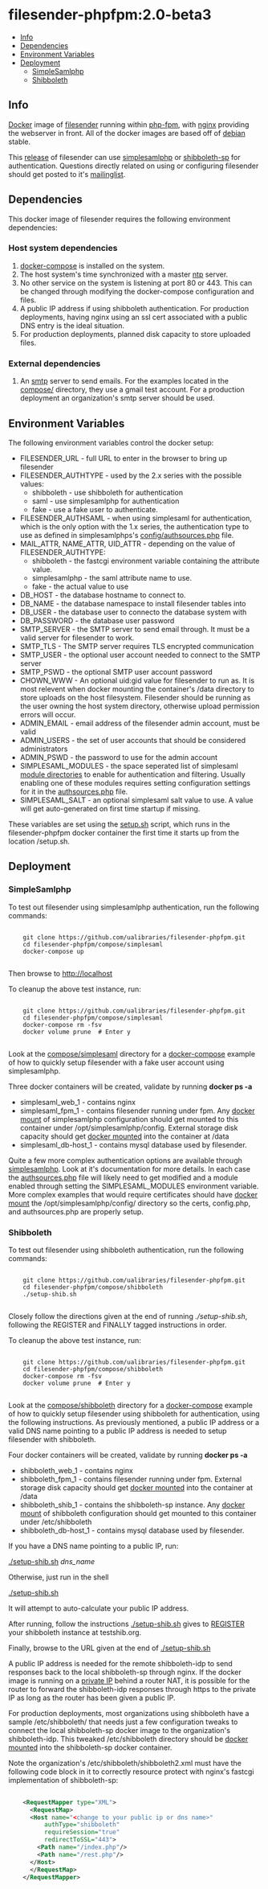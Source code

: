 # filesender-phpfpm:2.0-beta3 #

- [Info](#info)
- [Dependencies](#dependencies)
- [Environment Variables](#environment-variables)
- [Deployment](#deployment)
  - [SimpleSamlphp](#simplesamlphp)
  - [Shibboleth](#shibboleth)

## Info
[Docker](https://www.docker.com/what-docker) image of [filesender](http://filesender.org/) running within [php-fpm](https://php-fpm.org/), with [nginx](https://www.nginx.com/) providing the webserver in front. All of the docker images are based off of [debian](https://www.debian.org/) stable.

This [release](https://github.com/filesender/filesender) of filesender can use [simplesamlphp](https://simplesamlphp.org/) or [shibboleth-sp](https://www.shibboleth.net/products/service-provider) for authentication. Questions directly related on using or configuring filesender should get posted to it's [mailinglist](https://sympa.uninett.no/lists/filesender.org/lists).

## Dependencies
This docker image of filesender requires the following environment dependencies:

### Host system dependencies
1. [docker-compose](https://docs.docker.com/compose/overview/) is installed on the system.
2. The host system's time synchronized with a master [ntp](https://en.wikipedia.org/wiki/Network_Time_Protocol) server.
3. No other service on the system is listening at port 80 or 443. This can be changed through modifying the docker-compose configuration and files.
4. A public IP address if using shibboleth authentication. For production deployments, having nginx using an ssl cert associated with a public DNS entry is the ideal situation.
5. For production deployments, planned disk capacity to store uploaded files.

### External dependencies

1. An [smtp](https://en.wikipedia.org/wiki/Simple_Mail_Transfer_Protocol) server to send emails. For the examples located in the [compose/](https://github.com/ualibraries/filesender-phpfpm/tree/2.0-beta2/compose) directory, they use a gmail test account. For a production deployment an organization's smtp server should be used.

## Environment Variables

The following environment variables control the docker setup:

* FILESENDER_URL - full URL to enter in the browser to bring up filesender
* FILESENDER_AUTHTYPE - used by the 2.x series with the possible values:
  * shibboleth - use shibboleth for authentication
  * saml - use simplesamlphp for authentication
  * fake - use a fake user to authenticate.
* FILESENDER_AUTHSAML - when using simplesaml for authentication, which is the only option with the 1.x series, the authentication type to use as defined in simplesamlphps's [config/authsources.php](https://github.com/ualibraries/filesender-phpfpm/tree/1.6/compose/simplesaml/simplesamlphp/config) file.
* MAIL_ATTR, NAME_ATTR, UID_ATTR - depending on the value of FILESENDER_AUTHTYPE:
  * shibboleth - the fastcgi environment variable containing the attribute value.
  * simplesamlphp - the saml attribute name to use.
  * fake - the actual value to use
* DB_HOST - the database hostname to connect to.
* DB_NAME - the database namespace to install filesender tables into
* DB_USER - the database user to connecto the database system with
* DB_PASSWORD - the database user password
* SMTP_SERVER - the SMTP server to send email through. It must be a valid server for filesender to work.
* SMTP_TLS - The SMTP server requires TLS encrypted communication
* SMTP_USER - the optional user account needed to connect to the SMTP server
* SMTP_PSWD - the optional SMTP user account password
* CHOWN_WWW - An optional uid:gid value for filesender to run as. It is most relevent when docker mounting the container's /data directory to store uploads on the host filesystem. Filesender should be running as the user owning the host system directory, otherwise upload permission errors will occur.
* ADMIN_EMAIL - email address of the filesender admin account, must be valid
* ADMIN_USERS - the set of user accounts that should be considered administrators
* ADMIN_PSWD - the password to use for the admin account 
* SIMPLESAML_MODULES - the space seperated list of simplesaml [module directories](https://github.com/simplesamlphp/simplesamlphp/tree/master/modules) to enable for authentication and filtering. Usually enabling one of these modules requires setting configuration settings for it in the [authsources.php](https://github.com/ualibraries/filesender-phpfpm/tree/1.6/compose/simplesaml/simplesamlphp/config) file.
* SIMPLESAML_SALT - an optional simplesaml salt value to use. A value will get auto-generated on first time startup if missing.

These variables are set using the [setup.sh](https://github.com/ualibraries/filesender-phpfpm/blob/2.0-beta2/docker/setup.sh) script, which runs in the filesender-phpfpm docker container the first time it starts up from the location /setup.sh.

## Deployment

### SimpleSamlphp
To test out filesender using simplesamlphp authentication, run the following commands:

```
	
	git clone https://github.com/ualibraries/filesender-phpfpm.git
	cd filesender-phpfpm/compose/simplesaml
	docker-compose up
	
```

Then browse to [http://localhost](http://localhost)

To cleanup the above test instance, run:

```
	
	git clone https://github.com/ualibraries/filesender-phpfpm.git
	cd filesender-phpfpm/compose/simplesaml
	docker-compose rm -fsv
	docker volume prune  # Enter y
	
```

Look at the [compose/simplesaml](https://github.com/ualibraries/filesender-phpfpm/tree/1.6/compose/simplesaml) directory for a [docker-compose](https://github.com/ualibraries/filesender-phpfpm/blob/1.6/compose/simplesaml/docker-compose.yml) example of how to quickly setup filesender with a fake user account using simplesamlphp.

Three docker containers will be created, validate by running **docker ps -a**

* simplesaml_web_1 - contains nginx
* simplesaml_fpm_1 - contains filesender running under fpm. Any [docker mount](https://docs.docker.com/storage/bind-mounts/#choosing-the--v-or-mount-flag) of simplesamlphp configuration should get mounted to this container under /opt/simplesamlphp/config. External storage disk capacity should get [docker mounted](https://docs.docker.com/storage/bind-mounts/#choosing-the--v-or-mount-flag) into the container at /data
* simplesaml_db-host_1 - contains mysql database used by filesender.

Quite a few more complex authentication options are available through [simplesamlphp](https://simplesamlphp.org/docs/stable/simplesamlphp-idp). Look at it's documentation for more details. In each case the [authsources.php](https://github.com/ualibraries/filesender-phpfpm/tree/1.6/compose/simplesaml/simplesamlphp/config) file will likely need to get modified and a module enabled through setting the SIMPLESAML_MODULES environment variable. More complex examples that would require certificates should have 
[docker mount](https://docs.docker.com/storage/bind-mounts/#choosing-the--v-or-mount-flag) the /opt/simplesamlphp/config/ directory so the certs, config.php, and authsources.php are properly setup.

### Shibboleth
To test out filesender using shibboleth authentication, run the following commands:

```
	
	git clone https://github.com/ualibraries/filesender-phpfpm.git
	cd filesender-phpfpm/compose/shibboleth
	./setup-shib.sh
	
```

Closely follow the directions given at the end of running *./setup-shib.sh*, following the REGISTER and FINALLY tagged instructions in order.

To cleanup the above test instance, run:

```
	
	git clone https://github.com/ualibraries/filesender-phpfpm.git
	cd filesender-phpfpm/compose/shibboleth
	docker-compose rm -fsv
	docker volume prune  # Enter y
	
```

Look at the [compose/shibboleth](https://github.com/ualibraries/filesender-phpfpm/tree/2.0-beta2/compose/shibboleth) directory for a [docker-compose](https://github.com/ualibraries/filesender-phpfpm/blob/2.0-beta2/compose/shibboleth/template/docker-compose.yml) example of how to quickly setup filesender using shibboleth for authentication, using the following instructions. As previously mentioned, a public IP address or a valid DNS name pointing to a public IP address is needed to setup filesender with shibboleth.

Four docker containers will be created, validate by running **docker ps -a**

* shibboleth_web_1 - contains nginx
* shibboleth_fpm_1 - contains filesender running under fpm. External storage disk capacity should get [docker mounted](https://docs.docker.com/storage/bind-mounts/#choosing-the--v-or-mount-flag) into the container at /data
* shibboleth_shib_1 - contains the shibboleth-sp instance. Any [docker mount](https://docs.docker.com/storage/bind-mounts/#choosing-the--v-or-mount-flag) of shibboleth configuration should get mounted to this container under /etc/shibboleth
* shibboleth_db-host_1 - contains mysql database used by filesender.

If you have a DNS name pointing to a public IP, run:

[./setup-shib.sh](https://github.com/ualibraries/filesender-phpfpm/blob/2.0-beta3/compose/shibboleth/setup-shib.sh) *dns_name*

Otherwise, just run in the shell

[./setup-shib.sh](https://github.com/ualibraries/filesender-phpfpm/blob/2.0-beta3/compose/shibboleth/setup-shib.sh)

It will attempt to auto-calculate your public IP address.

After running, follow the instructions [./setup-shib.sh](https://github.com/ualibraries/filesender-phpfpm/blob/2.0-beta3/compose/shibboleth/setup-shib.sh) gives to [REGISTER](http://www.testshib.org/register.html) your shibboleth instance at testshib.org.

Finally, browse to the URL given at the end of [./setup-shib.sh](https://github.com/ualibraries/filesender-phpfpm/blob/2.0-beta3/compose/shibboleth/setup-shib.sh)

A public IP address is needed for the remote shibboleth-idp to send responses back to the local shibboleth-sp through nginx. If the docker image is running on a [private IP](https://en.wikipedia.org/wiki/Private_network) behind a router NAT, it is possible for the router to forward the shibboleth-idp responses through https to the private IP as long as the router has been given a public IP.

For production deployments, most organizations using shibboleth have a sample /etc/shibboleth/ that needs just a few configuration tweaks to connect the local shibboleth-sp docker image to the organization's shibboleth-idp. This tweaked /etc/shibboleth directory should be [docker mounted](https://docs.docker.com/storage/bind-mounts/#choosing-the--v-or-mount-flag) into the shibboleth-sp docker container.

Note the organization's /etc/shibboleth/shibboleth2.xml must have the following code block in it to correctly resource protect with nginx's fastcgi implementation of shibboleth-sp:

```xml
	
	<RequestMapper type="XML">
	  <RequestMap>
	  <Host name="<change to your public ip or dns name>"
	      authType="shibboleth"
	      requireSession="true"
	      redirectToSSL="443">
	    <Path name="/index.php"/>
	    <Path name="/rest.php"/>
	  </Host>
	  </RequestMap>
	</RequestMapper>
	
```

